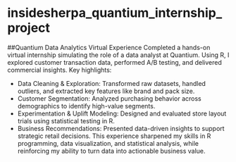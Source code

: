 # insidesherpa_quantium_internship_project
##Quantium Data Analytics Virtual Experience
Completed a hands-on virtual internship simulating the role of a data analyst at Quantium. Using R, I explored customer transaction data, performed A/B testing, and delivered commercial insights. Key highlights:
- Data Cleaning & Exploration: Transformed raw datasets, handled outliers, and extracted key features like brand and pack size.
- Customer Segmentation: Analyzed purchasing behavior across demographics to identify high-value segments.
- Experimentation & Uplift Modeling: Designed and evaluated store layout trials using statistical testing in R.
- Business Recommendations: Presented data-driven insights to support strategic retail decisions.
This experience sharpened my skills in R programming, data visualization, and statistical analysis, while reinforcing my ability to turn data into actionable business value.
